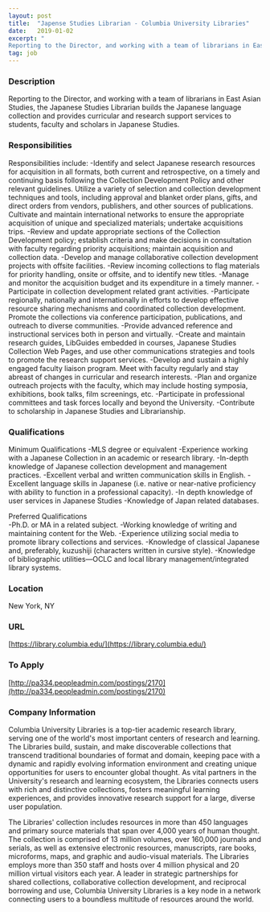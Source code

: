 ```yaml
---
layout: post
title:  "Japense Studies Librarian - Columbia University Libraries"
date:   2019-01-02
excerpt: "
Reporting to the Director, and working with a team of librarians in East Asian Studies, the Japanese Studies Librarian builds the Japanese language collection and provides curricular and research support services to students, faculty and scholars in Japanese Studies.  "
tag: job
---
```


### Description   


Reporting to the Director, and working with a team of librarians in East Asian Studies, the Japanese Studies Librarian builds the Japanese language collection and provides curricular and research support services to students, faculty and scholars in Japanese Studies.  


### Responsibilities   

Responsibilities include:
-Identify and select Japanese research resources for acquisition in all formats, both current and retrospective, on a timely and continuing basis following the Collection Development Policy and other relevant guidelines. Utilize a variety of selection and collection development techniques and tools, including approval and blanket order plans, gifts, and direct orders from vendors, publishers, and other sources of publications. Cultivate and maintain international networks to ensure the appropriate acquisition of unique and specialized materials; undertake acquisitions trips.
-Review and update appropriate sections of the Collection Development policy; establish criteria and make decisions in consultation with faculty regarding priority acquisitions; maintain acquisition and collection data.
-Develop and manage collaborative collection development projects with offsite facilities.
-Review incoming collections to flag materials for priority handling, onsite or offsite, and to identify new titles. 
-Manage and monitor the acquisition budget and its expenditure in a timely manner. 
-Participate in collection development related grant activities.
-Participate regionally, nationally and internationally in efforts to develop effective resource sharing mechanisms and coordinated collection development. Promote the collections via conference participation, publications, and outreach to diverse communities. 
-Provide advanced reference and instructional services both in person and virtually.
-Create and maintain research guides, LibGuides embedded in courses, Japanese Studies Collection Web Pages, and use other communications strategies and tools to promote the research support services.
-Develop and sustain a highly engaged faculty liaison program. Meet with faculty regularly and stay abreast of changes in curricular and research interests.
-Plan and organize outreach projects with the faculty, which may include hosting symposia, exhibitions, book talks, film screenings, etc.
-Participate in professional committees and task forces locally and beyond the University.
-Contribute to scholarship in Japanese Studies and Librarianship.


### Qualifications   

Minimum Qualifications
-MLS degree or equivalent
-Experience working with a Japanese Collection in an academic or research library.
-In-depth knowledge of Japanese collection development and management practices.
-Excellent verbal and written communication skills in English.
-Excellent language skills in Japanese (i.e. native or near-native proficiency with ability to function in a professional capacity).
-In depth knowledge of user services in Japanese Studies
-Knowledge of Japan related databases.

Preferred Qualifications	
-Ph.D. or MA in a related subject.
-Working knowledge of writing and maintaining content for the Web.
-Experience utilizing social media to promote library collections and services.
-Knowledge of classical Japanese and, preferably, kuzushiji (characters written in cursive style).
-Knowledge of bibliographic utilities—OCLC 
and local library management/integrated library systems.





### Location   

New York, NY


### URL   

[https://library.columbia.edu/](https://library.columbia.edu/)

### To Apply   

[http://pa334.peopleadmin.com/postings/2170](http://pa334.peopleadmin.com/postings/2170)


### Company Information   

Columbia University Libraries is a top-tier academic research library, serving one of the world's most important centers of research and learning. The Libraries build, sustain, and make discoverable collections that transcend traditional boundaries of format and domain, keeping pace with a dynamic and rapidly evolving information environment and creating unique opportunities for users to encounter global thought. As vital partners in the University's research and learning ecosystem, the Libraries connects users with rich and distinctive collections, fosters meaningful learning experiences, and provides innovative research support for a large, diverse user population.

The Libraries' collection includes resources in more than 450 languages and primary source materials that span over 4,000 years of human thought. The collection is comprised of 13 million volumes, over 160,000 journals and serials, as well as extensive electronic resources, manuscripts, rare books, microforms, maps, and graphic and audio-visual materials. The Libraries employs more than 350 staff and hosts over 4 million physical and 20 million virtual visitors each year. A leader in strategic partnerships for shared collections, collaborative collection development, and reciprocal borrowing and use, Columbia University Libraries is a key node in a network connecting users to a boundless multitude of resources around the world.



